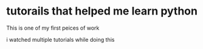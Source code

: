 # tutorails that helped me learn python

This is one of my first peices of work

i watched multiple tutorials while doing this
